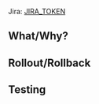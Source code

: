 Jira: [JIRA_TOKEN](https://bigcommercecloud.atlassian.net/browse/JIRA_TOKEN)

## What/Why?
<!--
  A description about what this pull request implements and its purpose.
  Try to be detailed and describe any technical details to simplify the job
  of the reviewer and the individual on production support.
-->

## Rollout/Rollback
<!--
Detail how this change will be rolled out. Include reference to any
experiments and how the success will be measured as the experiment is
ramped.

Document rollback procedures. Is rolling back the change as simple as
rolling back an experiment or does it require reverting code? Are there
database migrations that may change our decision to roll forward instead of
back?
-->

## Testing
<!--
Provide as much information as you can about how you tested and how another
Engineer can test your change. Include screenshots, or test run output
where appropriate.
-->
